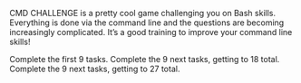 CMD CHALLENGE is a pretty cool game challenging you on Bash skills. Everything is done via the command line and the questions are becoming increasingly complicated. It’s a good training to improve your command line skills!

Complete the first 9 tasks.
Complete the 9 next tasks, getting to 18 total.
Complete the 9 next tasks, getting to 27 total.
